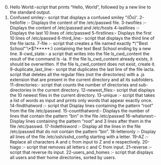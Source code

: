 0. Hello World:-script that prints “Hello, World”, followed by a new line to the standard output.
1. Confused smiley:- script that displays a confused smiley "(Ôo)'.
2-hellofile :- Displays the content of the /etc/passwd file.
3-twofiles :- Displays the content of /etc/passwd and /etc/hosts
4-lastlines :- Displays the last 10 lines of /etc/passwd
5-firstlines:- Displays the first 10 lines of /etc/passwd
6-third_line:- script that displays the third line of the file iacta.
7-file :- script that creates a file named exactly \*\\'"Best School"\'\\*$\?\*\*\*\*\*:) containing the text Best School ending by a new line.
8-cwd_state:- a script that writes into the file ls_cwd_content the result of the command ls -la. If the file ls_cwd_content already exists, it should be overwritten. If the file ls_cwd_content does not exist, create it.
9-duplicate_last_line:- script that duplicates the last line of the file iacta.
script that deletes all the regular files (not the directories) with a .js extension that are present in the current directory and all its subfolders.
11-directories:- script that counts the number of directories and sub-directories in the current directory.
12-newest_files:- script that displays the 10 newest files in the current directory.
13-unique :- script that takes a list of words as input and prints only words that appear exactly once.
14-findthatword :- script that Display lines containing the pattern “root” from the file /etc/passwd.
15-countthatword:- Displays the number of lines that contain the pattern “bin” in the file /etc/passwd
16-whatsnext:- Display lines containing the pattern “root” and 3 lines after them in the file /etc/passwd.
17-hidethisword :- Display all the lines in the file /etc/passwd that do not contain the pattern “bin”.
18-letteronly :- Display all lines of the file /etc/ssh/sshd_config starting with a letter.
19-AZ :- Replace all characters A and c from input to Z and e respectively.
20-hiago :- script that removes all letters c and C from input.
21-reverse :- script that reverse its input.
22-users_and_homes :- script that displays all users and their home directories, sorted by users.

